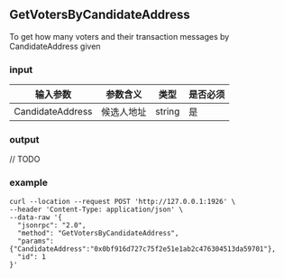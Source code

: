 ## GetVotersByCandidateAddress

To get how many voters and their transaction messages by CandidateAddress given

### input

| 输入参数         | 参数含义       | 类型    | 是否必须  |
| ---------------- | -------------- | ------- |------   |
| CandidateAddress | 候选人地址 | string  | 是|

### output

// TODO

### example
```
curl --location --request POST 'http://127.0.0.1:1926' \
--header 'Content-Type: application/json' \
--data-raw '{  
  "jsonrpc": "2.0",
  "method": "GetVotersByCandidateAddress",
  "params": {"CandidateAddress":"0x0bf916d727c75f2e51e1ab2c476304513da59701"},
  "id": 1
}'
```

